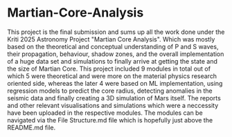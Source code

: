 # Martian-Core-Analysis
This project is the final submission and sums up all the work done under the Kriti 2025 Astronomy Project "Martian Core Analysis". Which was mostly based on the theoretical and conceptual understanding of P and S waves, their propagation, behaviour, shadow zones, and the overall implementation of a huge data set and simulations to finally arrive at getting the state and the size of Martian Core. This project included 9 modules in total out of which 5 were theoretical and were more on the material physics research oriented side, whereas the later 4 were based on ML implementation, using regression models to predict the core radius, detecting anomalies in the seismic data and finally creating a 3D simulation of Mars itself. The reports and other relevant visualisations and simulations which were a neccessity have been uploaded in the respective modules. The modules can be navigated via the File Structure.md file which is hopefully just above the README.md file.
